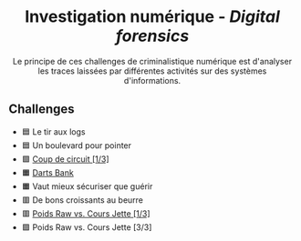 <div align="center">
  <h1>Investigation numérique - <i>Digital forensics</i></h1>
  <p>
    Le principe de ces challenges de criminalistique numérique est d'analyser les traces laissées par différentes activités sur des systèmes d'informations.
  </p>
</div>

## Challenges
- 🟦 Le tir aux logs
- 🟦 Un boulevard pour pointer
- 🟩 [Coup de circuit [1/3]](CoupDeCircuit)
- 🟧 [Darts Bank](DartsBank)
- 🟧 Vaut mieux sécuriser que guérir
- 🟥 De bons croissants au beurre
- 🟥 [Poids Raw vs. Cours Jette [1/3]](PoidsRawVSCoursJette1)
- 🟪 Poids Raw vs. Cours Jette [3/3]